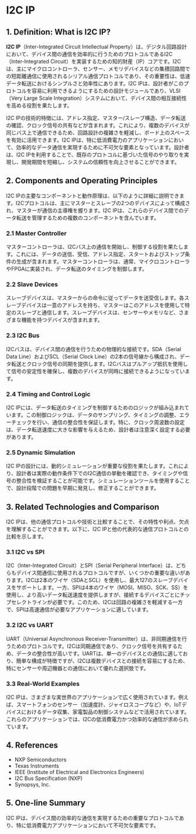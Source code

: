 # I2C IP

## 1. Definition: What is **I2C IP**?
**I2C IP**（Inter-Integrated Circuit Intellectual Property）は、デジタル回路設計において、デバイス間の通信を効率的に行うためのプロトコルであるI2C（Inter-Integrated Circuit）を実装するための知的財産（IP）コアです。I2Cは、主にマイクロコントローラ、センサー、メモリデバイスなどの集積回路間での短距離通信に使用されるシリアル通信プロトコルであり、その重要性は、低速データ転送におけるシンプルさと効率性にあります。I2C IPは、設計者がこのプロトコルを容易に利用できるようにするための設計モジュールであり、VLSI（Very Large Scale Integration）システムにおいて、デバイス間の相互接続性を高める役割を果たします。

I2C IPの技術的特徴には、アドレス指定、マスター/スレーブ構造、データ転送の確認、クロック信号の共有などが含まれます。これにより、複数のデバイスが同じバス上で通信できるため、回路設計の複雑さを軽減し、ボード上のスペースを有効に活用できます。I2C IPは、特に低消費電力のアプリケーションにおいて、効率的なデータ通信を実現するために不可欠な要素となっています。設計者は、I2C IPを利用することで、既存のプロトコルに基づいた信号のやり取りを実現し、開発期間を短縮し、システムの信頼性を向上させることができます。

## 2. Components and Operating Principles
I2C IPの主要なコンポーネントと動作原理は、以下のように詳細に説明できます。I2Cプロトコルは、主にマスターとスレーブの2つのデバイスによって構成され、マスターが通信の主導権を握ります。I2C IPは、これらのデバイス間でのデータ転送を管理するための複数のコンポーネントを含んでいます。

### 2.1 Master Controller
マスターコントローラは、I2Cバス上の通信を開始し、制御する役割を果たします。これには、データの送信、受信、アドレス指定、スタートおよびストップ条件の生成が含まれます。マスターコントローラは、通常、マイクロコントローラやFPGAに実装され、データ転送のタイミングを制御します。

### 2.2 Slave Devices
スレーブデバイスは、マスターからの命令に従ってデータを送受信します。各スレーブデバイスは一意のアドレスを持ち、マスターはこのアドレスを使用して特定のスレーブと通信します。スレーブデバイスは、センサーやメモリなど、さまざまな機能を持つデバイスが含まれます。

### 2.3 I2C Bus
I2Cバスは、デバイス間の通信を行うための物理的な接続です。SDA（Serial Data Line）およびSCL（Serial Clock Line）の2本の信号線から構成され、データ転送とクロック信号の同期を提供します。I2Cバスはプルアップ抵抗を使用して信号の安定性を確保し、複数のデバイスが同時に接続できるようになっています。

### 2.4 Timing and Control Logic
I2C IPには、データ転送のタイミングを制御するためのロジックが組み込まれています。この制御ロジックは、データのサンプリング、タイミングの調整、エラーチェックを行い、通信の整合性を保証します。特に、クロック周波数の設定は、データ転送速度に大きな影響を与えるため、設計者は注意深く設定する必要があります。

### 2.5 Dynamic Simulation
I2C IPの設計には、動的シミュレーションが重要な役割を果たします。これにより、設計者は実際の動作条件下でのI2C通信の挙動を確認でき、タイミングや信号の整合性を検証することが可能です。シミュレーションツールを使用することで、設計段階での問題を早期に発見し、修正することができます。

## 3. Related Technologies and Comparison
I2C IPは、他の通信プロトコルや技術と比較することで、その特性や利点、欠点を理解することができます。以下に、I2C IPと他の代表的な通信プロトコルとの比較を示します。

### 3.1 I2C vs SPI
I2C（Inter-Integrated Circuit）とSPI（Serial Peripheral Interface）は、どちらもデバイス間通信に使用されるプロトコルですが、いくつかの重要な違いがあります。I2Cは2本のワイヤ（SDAとSCL）を使用し、最大127のスレーブデバイスをサポートします。一方、SPIは4本のワイヤ（MOSI、MISO、SCK、SS）を使用し、より高いデータ転送速度を提供しますが、接続するデバイスごとにチップセレクトラインが必要です。このため、I2Cは回路の複雑さを軽減する一方で、SPIは高速通信が必要なアプリケーションに適しています。

### 3.2 I2C vs UART
UART（Universal Asynchronous Receiver-Transmitter）は、非同期通信を行うためのプロトコルです。I2Cは同期通信であり、クロック信号を共有するため、データの整合性が高いです。UARTは、単一のデバイスとの通信に適しており、簡単な構成が特徴ですが、I2Cは複数デバイスとの接続を容易にするため、特にセンサーや周辺機器との通信において優れた選択肢です。

### 3.3 Real-World Examples
I2C IPは、さまざまな実世界のアプリケーションで広く使用されています。例えば、スマートフォンのセンサー（加速度計、ジャイロスコープなど）や、IoTデバイスにおけるデータ収集、家電製品の制御システムなどで活用されています。これらのアプリケーションでは、I2Cの低消費電力かつ効率的な通信が求められています。

## 4. References
- NXP Semiconductors
- Texas Instruments
- IEEE (Institute of Electrical and Electronics Engineers)
- I2C Bus Specification (NXP)
- Synopsys, Inc.

## 5. One-line Summary
I2C IPは、デバイス間の効率的な通信を実現するための重要なプロトコルであり、特に低消費電力アプリケーションにおいて不可欠な要素です。